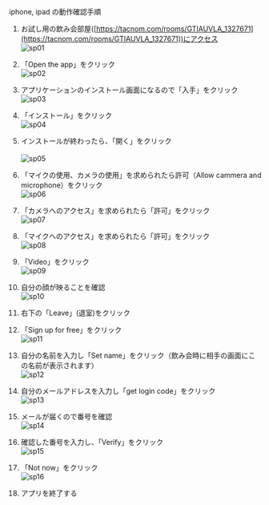 iphone, ipad の動作確認手順

  1. お試し用の飲み会部屋([https://tacnom.com/rooms/GTIAUVLA_1327671](https://tacnom.com/rooms/GTIAUVLA_1327671))にアクセス<br>
    ![sp01](https://user-images.githubusercontent.com/12508784/86572208-977cb000-bfad-11ea-8a87-ceabac0ee736.PNG)

  1. 「Open the app」をクリック<br>
    ![sp02](https://user-images.githubusercontent.com/12508784/86572210-98addd00-bfad-11ea-88a7-d39c0874a09f.jpg)
  
  1. アプリケーションのインストール画面になるので「入手」をクリック<br>
    ![sp03](https://user-images.githubusercontent.com/12508784/86572211-98addd00-bfad-11ea-8816-1cec278093d6.jpg)

  1. 「インストール」をクリック<br>
    ![sp04](https://user-images.githubusercontent.com/12508784/86572212-99467380-bfad-11ea-8201-a1231db793f1.jpg)
  
  1. インストールが終わったら、「開く」をクリック<br>  
    ![sp05](https://user-images.githubusercontent.com/12508784/86572214-99467380-bfad-11ea-833e-ff4d9653456b.jpg)

  1. 「マイクの使用、カメラの使用」を求められたら許可（Allow cammera and microphone）をクリック<br>
    ![sp06](https://user-images.githubusercontent.com/12508784/86572216-99df0a00-bfad-11ea-92d6-61516c8859c0.jpg)

  1. 「カメラへのアクセス」を求められたら「許可」をクリック<br>
    ![sp07](https://user-images.githubusercontent.com/12508784/86572217-99df0a00-bfad-11ea-9dc1-2fb023cc911e.jpg)

  1. 「マイクへのアクセス」を求められたら「許可」をクリック<br>
    ![sp08](https://user-images.githubusercontent.com/12508784/86572218-9a77a080-bfad-11ea-98df-031daf609813.jpg)

  1. 「Video」をクリック<br>
    ![sp09](https://user-images.githubusercontent.com/12508784/86572220-9a77a080-bfad-11ea-9d1c-8530d8d7b4be.jpg)

  1. 自分の顔が映ることを確認<br>
    ![sp10](https://user-images.githubusercontent.com/12508784/86572222-9b103700-bfad-11ea-92cb-7e0d2334ee8a.jpg)

  1. 右下の「Leave」(退室)をクリック<br>

  1. 「Sign up for free」をクリック<br>
    ![sp11](https://user-images.githubusercontent.com/12508784/86572223-9ba8cd80-bfad-11ea-8a81-8351938892ec.jpg)

  1. 自分の名前を入力し「Set name」をクリック（飲み会時に相手の画面にこの名前が表示されます）<br>
    ![sp12](https://user-images.githubusercontent.com/12508784/86572229-9ba8cd80-bfad-11ea-8358-01a26dbb923e.jpg)

  1. 自分のメールアドレスを入力し「get login code」をクリック<br>
    ![sp13](https://user-images.githubusercontent.com/12508784/86572232-9c416400-bfad-11ea-9b93-6b623c660dec.png)

  1. メールが届くので番号を確認<br>
    ![sp14](https://user-images.githubusercontent.com/12508784/86572233-9c416400-bfad-11ea-9ce2-99913ac63ee4.jpg)

  1. 確認した番号を入力し、「Verify」をクリック<br>
    ![sp15](https://user-images.githubusercontent.com/12508784/86572234-9cd9fa80-bfad-11ea-8201-770bd6b1e714.jpg)

  1. 「Not now」をクリック<br>
    ![sp16](https://user-images.githubusercontent.com/12508784/86572235-9cd9fa80-bfad-11ea-9e09-34e5484642fa.jpg)

  1. アプリを終了する<br>
